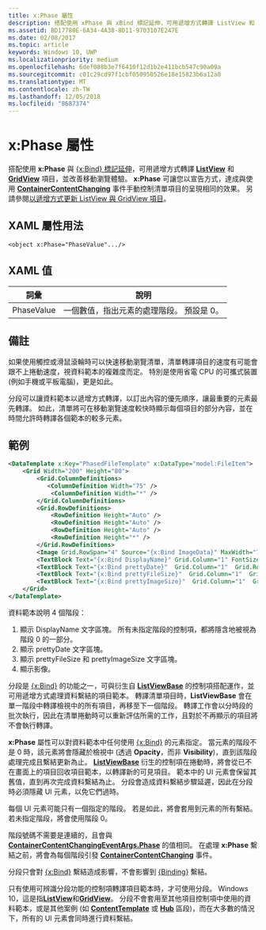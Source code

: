 ```yaml
---
title: x:Phase 屬性
description: 搭配使用 xPhase 與 xBind 標記延伸，可用遞增方式轉譯 ListView 和 GridView 項目，並改善移動瀏覽體驗。
ms.assetid: BD17780E-6A34-4A38-8D11-9703107E247E
ms.date: 02/08/2017
ms.topic: article
keywords: Windows 10, UWP
ms.localizationpriority: medium
ms.openlocfilehash: 6def088b3e7f6410f12d1b2e411bcb547c90a09a
ms.sourcegitcommit: c01c29cd97f1cbf050950526e18e15823b6a12a0
ms.translationtype: MT
ms.contentlocale: zh-TW
ms.lasthandoff: 12/05/2018
ms.locfileid: "8687374"
---
```

# <a name="xphase-attribute"></a>x:Phase 屬性


搭配使用 **x:Phase** 與 [{x:Bind} 標記延伸](x-bind-markup-extension.md)，可用遞增方式轉譯 [**ListView**](https://msdn.microsoft.com/library/windows/apps/br242878) 和 [**GridView**](https://msdn.microsoft.com/library/windows/apps/br242705) 項目，並改善移動瀏覽體驗。 **x:Phase** 可讓您以宣告方式，達成與使用 [**ContainerContentChanging**](https://msdn.microsoft.com/library/windows/apps/dn298914) 事件手動控制清單項目的呈現相同的效果。 另請參閱[以遞增方式更新 ListView 與 GridView 項目](../debug-test-perf/optimize-gridview-and-listview.md#update-items-incrementally)。

## <a name="xaml-attribute-usage"></a>XAML 屬性用法


``` syntax
<object x:Phase="PhaseValue".../>
```

## <a name="xaml-values"></a>XAML 值


| 詞彙 | 說明 |
|------|-------------|
| PhaseValue | 一個數值，指出元素的處理階段。 預設是 0。 | 

## <a name="remarks"></a>備註

如果使用觸控或滑鼠滾輪時可以快速移動瀏覽清單，清單轉譯項目的速度有可能會跟不上捲動速度，視資料範本的複雜度而定。 特別是使用省電 CPU 的可攜式裝置 (例如手機或平板電腦)，更是如此。

分段可以讓資料範本以遞增方式轉譯，以訂出內容的優先順序，讓最重要的元素最先轉譯。 如此，清單將可在移動瀏覽速度較快時顯示每個項目的部分內容，並在時間允許時轉譯各個範本的較多元素。

## <a name="example"></a>範例

```xml
<DataTemplate x:Key="PhasedFileTemplate" x:DataType="model:FileItem">
    <Grid Width="200" Height="80">
        <Grid.ColumnDefinitions>
           <ColumnDefinition Width="75" />
            <ColumnDefinition Width="*" />
        </Grid.ColumnDefinitions>
        <Grid.RowDefinitions>
            <RowDefinition Height="Auto" />
            <RowDefinition Height="Auto" />
            <RowDefinition Height="Auto" />
            <RowDefinition Height="*" />
        </Grid.RowDefinitions>
        <Image Grid.RowSpan="4" Source="{x:Bind ImageData}" MaxWidth="70" MaxHeight="70" x:Phase="3"/>
        <TextBlock Text="{x:Bind DisplayName}" Grid.Column="1" FontSize="12"/>
        <TextBlock Text="{x:Bind prettyDate}"  Grid.Column="1"  Grid.Row="1" FontSize="12" x:Phase="1"/>
        <TextBlock Text="{x:Bind prettyFileSize}"  Grid.Column="1"  Grid.Row="2" FontSize="12" x:Phase="2"/>
        <TextBlock Text="{x:Bind prettyImageSize}"  Grid.Column="1"  Grid.Row="3" FontSize="12" x:Phase="2"/>
    </Grid>
</DataTemplate>
```

資料範本說明 4 個階段：

1.  顯示 DisplayName 文字區塊。 所有未指定階段的控制項，都將隱含地被視為階段 0 的一部分。
2.  顯示 prettyDate 文字區塊。
3.  顯示 prettyFileSize 和 prettyImageSize 文字區塊。
4.  顯示影像。

分段是 [{x:Bind}](x-bind-markup-extension.md) 的功能之一，可與衍生自 [**ListViewBase**](https://msdn.microsoft.com/library/windows/apps/br242879) 的控制項搭配運作，並可用遞增方式處理資料繫結的項目範本。 轉譯清單項目時，**ListViewBase** 會在單一階段中轉譯檢視中的所有項目，再移至下一個階段。 轉譯工作會以分時段的批次執行，因此在清單捲動時可以重新評估所需的工作，且對於不再顯示的項目將不會執行轉譯。

**x:Phase** 屬性可以對資料範本中任何使用 [{x:Bind}](x-bind-markup-extension.md) 的元素指定。 當元素的階段不是 0 時，該元素將會隱藏於檢視中 (透過 **Opacity**，而非 **Visibility**)，直到該階段處理完成且繫結更新為止。 [**ListViewBase**](https://msdn.microsoft.com/library/windows/apps/br242879) 衍生的控制項在捲動時，將會從已不在畫面上的項目回收項目範本，以轉譯新的可見項目。 範本中的 UI 元素會保留其舊值，直到再次完成資料繫結為止。 分段會造成資料繫結步驟延遲，因此在分段時必須隱藏 UI 元素，以免它們過時。

每個 UI 元素可能只有一個指定的階段。 若是如此，將會套用到元素的所有繫結。 若未指定階段，將會使用階段 0。

階段號碼不需要是連續的，且會與 [**ContainerContentChangingEventArgs.Phase**](https://msdn.microsoft.com/library/windows/apps/dn298493) 的值相同。 在處理 **x:Phase** 繫結之前，將會為每個階段引發 [**ContainerContentChanging**](https://msdn.microsoft.com/library/windows/apps/dn298914) 事件。

分段只會對 [{x:Bind}](x-bind-markup-extension.md) 繫結造成影響，不會影響到 [{Binding}](binding-markup-extension.md) 繫結。

只有使用可辨識分段功能的控制項轉譯項目範本時，才可使用分段。 Windows 10，這是指[**ListView**](https://msdn.microsoft.com/library/windows/apps/br242878)和[**GridView**](https://msdn.microsoft.com/library/windows/apps/br242705)。 分段不會套用至其他項目控制項中使用的資料範本，或是其他案例 (如 [**ContentTemplate**](https://msdn.microsoft.com/library/windows/apps/br209369) 或 [**Hub**](https://msdn.microsoft.com/library/windows/apps/dn251843) 區段)，而在大多數的情況下，所有的 UI 元素會同時進行資料繫結。

